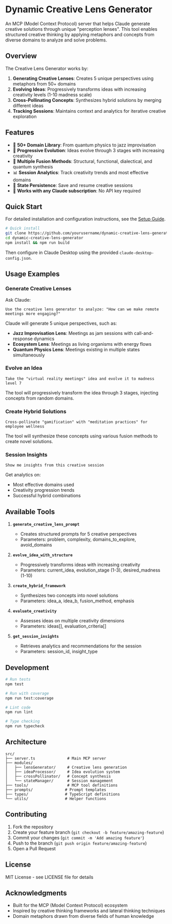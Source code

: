 # Dynamic Creative Lens Generator

An MCP (Model Context Protocol) server that helps Claude generate creative solutions through unique "perception lenses". This tool enables structured creative thinking by applying metaphors and concepts from diverse domains to analyze and solve problems.

## Overview

The Creative Lens Generator works by:
1. **Generating Creative Lenses**: Creates 5 unique perspectives using metaphors from 50+ domains
2. **Evolving Ideas**: Progressively transforms ideas with increasing creativity levels (1-10 madness scale)
3. **Cross-Pollinating Concepts**: Synthesizes hybrid solutions by merging different ideas
4. **Tracking Sessions**: Maintains context and analytics for iterative creative exploration

## Features

- 🎯 **50+ Domain Library**: From quantum physics to jazz improvisation
- 🧬 **Progressive Evolution**: Ideas evolve through 3 stages with increasing creativity
- 🔄 **Multiple Fusion Methods**: Structural, functional, dialectical, and quantum synthesis
- 📊 **Session Analytics**: Track creativity trends and most effective domains
- 💾 **State Persistence**: Save and resume creative sessions
- 🚀 **Works with any Claude subscription**: No API key required

## Quick Start

For detailed installation and configuration instructions, see the [Setup Guide](docs/SETUP.md).

```bash
# Quick install
git clone https://github.com/yourusername/dynamic-creative-lens-generator.git
cd dynamic-creative-lens-generator
npm install && npm run build
```

Then configure in Claude Desktop using the provided `claude-desktop-config.json`.

## Usage Examples

### Generate Creative Lenses

Ask Claude:
```
Use the creative lens generator to analyze: "How can we make remote meetings more engaging?"
```

Claude will generate 5 unique perspectives, such as:
- **Jazz Improvisation Lens**: Meetings as jam sessions with call-and-response dynamics
- **Ecosystem Lens**: Meetings as living organisms with energy flows
- **Quantum Physics Lens**: Meetings existing in multiple states simultaneously

### Evolve an Idea

```
Take the "virtual reality meetings" idea and evolve it to madness level 7
```

The tool will progressively transform the idea through 3 stages, injecting concepts from random domains.

### Create Hybrid Solutions

```
Cross-pollinate "gamification" with "meditation practices" for employee wellness
```

The tool will synthesize these concepts using various fusion methods to create novel solutions.

### Session Insights

```
Show me insights from this creative session
```

Get analytics on:
- Most effective domains used
- Creativity progression trends
- Successful hybrid combinations

## Available Tools

1. **`generate_creative_lens_prompt`**
   - Creates structured prompts for 5 creative perspectives
   - Parameters: problem, complexity, domains_to_explore, avoid_domains

2. **`evolve_idea_with_structure`**
   - Progressively transforms ideas with increasing creativity
   - Parameters: current_idea, evolution_stage (1-3), desired_madness (1-10)

3. **`create_hybrid_framework`**
   - Synthesizes two concepts into novel solutions
   - Parameters: idea_a, idea_b, fusion_method, emphasis

4. **`evaluate_creativity`**
   - Assesses ideas on multiple creativity dimensions
   - Parameters: ideas[], evaluation_criteria[]

5. **`get_session_insights`**
   - Retrieves analytics and recommendations for the session
   - Parameters: session_id, insight_type

## Development

```bash
# Run tests
npm test

# Run with coverage
npm run test:coverage

# Lint code
npm run lint

# Type checking
npm run typecheck
```

## Architecture

```
src/
├── server.ts              # Main MCP server
├── modules/
│   ├── lensGenerator/     # Creative lens generation
│   ├── ideaProcessor/     # Idea evolution system
│   ├── crossPollinator/   # Concept synthesis
│   └── stateManager/      # Session management
├── tools/                 # MCP tool definitions
├── prompts/              # Prompt templates
├── types/                # TypeScript definitions
└── utils/                # Helper functions
```

## Contributing

1. Fork the repository
2. Create your feature branch (`git checkout -b feature/amazing-feature`)
3. Commit your changes (`git commit -m 'Add amazing feature'`)
4. Push to the branch (`git push origin feature/amazing-feature`)
5. Open a Pull Request

## License

MIT License - see LICENSE file for details

## Acknowledgments

- Built for the MCP (Model Context Protocol) ecosystem
- Inspired by creative thinking frameworks and lateral thinking techniques
- Domain metaphors drawn from diverse fields of human knowledge